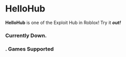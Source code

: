 # HelloHub
**HelloHub** is one of the Exploit Hub in Roblox! Try it ***out!***

### Currently Down.

### . Games Supported
